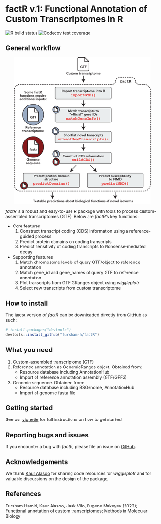 # **factR v.1**: Functional Annotation of Custom Transcriptomes in R

<!-- badges: start -->
  [![R build status](https://github.com/fursham-h/factR/workflows/R-CMD-check/badge.svg)](https://github.com/fursham-h/factR/actions)
  [![Codecov test coverage](https://github.com/fursham-h/factR/workflows/test-coverage/badge.svg)](https://github.com/fursham-h/factR/actions)
<!-- badges: end -->
  
## General workflow
<p align="center">
  <img src="man/figures/factR_workflow.png" width="450"/>
</p>

*factR* is a robust and easy-to-use R package with tools to process
custom-assembled transcriptomes (GTF). Below are *factR*'s key functions:

* Core features 
  1. Construct transcript coding (CDS) information 
  using a reference-guided process
  2. Predict protein domains on coding transcripts
  3. Predict sensitivity of coding transcripts to Nonsense-mediated decay
* Supporting features 
  1. Match chromosome levels of query GTF/object to reference annotation
  2. Match gene_id and gene_names of query GTF to reference annotation
  3. Plot transcripts from GTF GRanges object using *wiggleplotr*
  4. Select new transcripts from custom transcriptome

## How to install
The latest version of *factR* can be downloaded directly from GitHub as such:
```r
# install.packages("devtools")
devtools::install_github("fursham-h/factR")
```


## What you need
1. Custom-assembled transcriptome (GTF)
2. Reference annotation as GenomicRanges object. Obtained from:
    * Resource database including AnnotationHub
    * Import of reference annotation assembly (GTF/GFF3)
3. Genomic sequence. Obtained from:
    * Resource database including BSGenome, AnnotationHub
    * Import of genomic fasta file


## Getting started
See our [vignette](https://fursham-h.github.io/factR/articles/factR.html) for full instructions on how to get started

## Reporting bugs and issues
If you encounter a bug with *factR*, please file an issue on [GitHub](https://github.com/fursham-h/factR/issues).

## Acknowledgements
We thank [Kaur Alasoo](https://github.com/kauralasoo) for sharing code 
resources for *wiggleplotr* and for valuable discussions on the design 
of the package.

## References
Fursham Hamid, Kaur Alasoo, Jaak Vilo, Eugene Makeyev (2022); Functional annotation of custom transcriptomes; Methods in Molecular Biology






